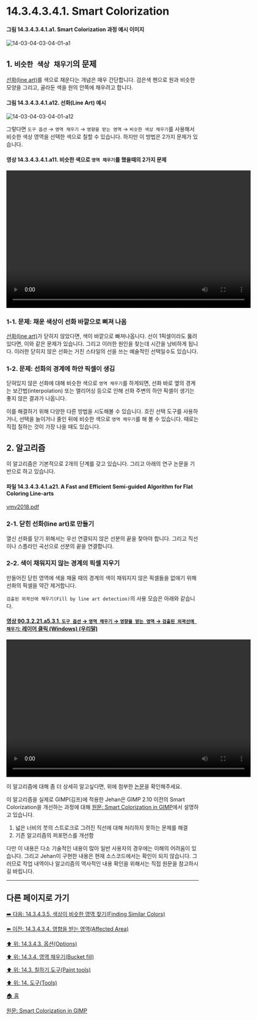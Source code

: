 # 14.3.4.3.4.1. Smart Colorization

<a id="14-03-04-03-04-01-a1"></a>

#### 그림 14.3.4.3.4.1.a1. Smart Colorization 과정 예시 이미지
![14-03-04-03-04-01-a1](https://github.com/wonder13662/gimp/assets/15767104/48d385e3-a72a-4db4-b8e3-f47e03bca1d2)

## 1. `비슷한 색상 채우기`의 문제
[선화(line art)](https://en.wikipedia.org/wiki/Line_art)를 색으로 채운다는 개념은 매우 간단합니다. 검은색 펜으로 원과 비슷한 모양을 그리고, 골라둔 색을 원의 안쪽에 채우려고 합니다.

<a id="14-03-04-03-04-01-a12"></a>

#### 그림 14.3.4.3.4.1.a12. 선화(Line Art) 예시
![14-03-04-03-04-01-a12](https://github.com/wonder13662/gimp/assets/15767104/37a7d02f-53d0-4246-8bcc-94aab69e3cbc)

그렇다면 `도구 옵션` → `영역 채우기` → `영향을 받는 영역` → `비슷한 색상 채우기`를 사용해서 비슷한 색상 영역을 선택한 색으로 칠할 수 있습니다. 하지만 이 방법은 2가지 문제가 있습니다.

<a id="14-03-04-03-04-01-a11"></a>

#### 영상 14.3.4.3.4.1.a11. 비슷한 색으로 `영역 채우기`를 했을때의 2가지 문제
<video controls="controls" width="640" height="360" src="https://github.com/wonder13662/gimp/assets/15767104/7d1a1d8d-0d5d-4841-882a-6e6ee76d7221"></video>

### 1-1. 문제: 채운 색상이 선화 바깥으로 삐져 나옴
[선화(line art)](https://en.wikipedia.org/wiki/Line_art)가 닫히지 않았다면, 색이 바깥으로 빠져나옵니다. 선이 1픽셀이라도 뚫려있다면, 이와 같은 문제가 있습니다. 그리고 이러한 원인을 찾는데 시간을 낭비하게 됩니다. 이러한 닫히지 않은 선화는 거친 스타일의 선을 쓰는 예술적인 선택일수도 있습니다.

### 1-2. 문제: 선화의 경계에 하얀 픽셀이 생김
닫혀있지 않은 선화에 대해 비슷한 색으로 `영역 채우기`를 하게되면, 선화 바로 옆의 경계는 보간법(interpolation) 또는 앨리어싱 등으로 인해 선화 주변의 하얀 픽셀이 생기는 좋지 않은 결과가 나옵니다. 

이를 해결하기 위해 다양한 다른 방법을 시도해볼 수 있습니다. 흐린 선택 도구를 사용하거나, 선택을 늘이거나 줄인 뒤에 비슷한 색으로 `영역 채우기`를 해 볼 수 있습니다. 때로는 직접 칠하는 것이 가장 나을 때도 있습니다.

## 2. 알고리즘
이 알고리즘은 기본적으로 2개의 단계를 갖고 있습니다. 그리고 아래의 연구 논문을 기반으로 하고 있습니다.

<a id="14-03-04-03-04-01-a21"></a>

#### 파일 14.3.4.3.4.1.a21. A Fast and Efficient Semi-guided Algorithm for Flat Coloring Line-arts
[vmv2018.pdf](https://github.com/wonder13662/gimp/files/15295222/vmv2018.pdf)

### 2-1. 닫힌 선화(line art)로 만들기
열신 선화를 닫기 위해서는 우선 연결되지 않은 선분의 끝을 찾아야 합니다. 그리고 직선이나 스플라인 곡선으로 선분의 끝을 연결합니다.

### 2-2. 색이 채워지지 않는 경계의 픽셀 지우기
만들어진 닫힌 영역에 색을 채울 때의 경계의 색이 채워지지 않은 픽셀들을 없애기 위해 선화의 픽셀을 약간 제거합니다.

`검출된 외곽선에 채우기(Fill by line art detection)`의 사용 모습은 아래와 같습니다.

<a id="90-03-02-21-a5-03-01"></a>

#### [영상 90.3.2.21.a5.3.1. `도구 옵션` → `영역 채우기` → `영향을 받는 영역` → `검출된 외곽선에 채우기`: 레이어 클릭 (Windows) (우리말)](./90-03-02-21-bucket_fill.md#90-03-02-21-a5-03-01)
<video controls="controls" width="640" height="360" src="https://github.com/wonder13662/gimp/assets/15767104/9e047014-0ab5-4851-8ed4-04287e5380cf"></video>

이 알고리즘에 대해 좀 더 상세히 알고싶다면, 위에 첨부한 [논문](./14-03-04-03-04-01-smart_colorization.md#14-03-04-03-04-01-a21)을 확인해주세요.

이 알고리즘을 실제로 GIMP(김프)에 적용한 Jehan은 GIMP 2.10 이전의 Smart Colorization을 개선하는 과정에 대해 [원문: Smart Colorization in GIMP](https://girinstud.io/news/2019/02/smart-colorization-in-gimp/)에서 설명하고 있습니다.

1. 넓은 너비의 붓의 스트로크로 그려진 직선에 대해 처리하지 못하는 문제를 해결
2. 기존 알고리즘의 퍼포먼스를 개선함

다만 이 내용은 다소 기술적인 내용이 많아 일반 사용자의 경우에는 이해의 어려움이 있습니다. 그리고 Jehan이 구현한 내용은 현재 소스코드에서는 확인이 되지 않습니다. 그러므로 작업 내역이나 알고리즘의 역사적인 내용 확인을 위해서는 직접 원문을 참고하시길 바립니다.

[comment]: <> (TODO 글 작성자로부터 저작권 허락을 받아야함)

***

## 다른 페이지로 가기

[➡️ 다음: 14.3.4.3.5. 색상이 비슷한 영역 찾기(Finding Similar Colors)](./14-03-04-03-05-finding_similar_colors.md)

[⬅️ 이전: 14.3.4.3.4. 영향을 받는 영역(Affected Area)](./14-03-04-03-04-00-affected_area.md)

[⬆️ 위: 14.3.4.3. 옵션(Options)](./14-03-04-03-00-options.md)

[⬆️ 위: 14.3.4. 영역 채우기(Bucket fill)](./14-03-04-00-bucket_fill.md)

[⬆️ 위: 14.3. 칠하기 도구(Paint tools)](./14-03-00-paint_tools.md)

[⬆️ 위: 14. 도구(Tools)](./14-00-tools.md)

[🏠 홈](./00-home.md)

[원문: Smart Colorization in GIMP](https://girinstud.io/news/2019/02/smart-colorization-in-gimp/)